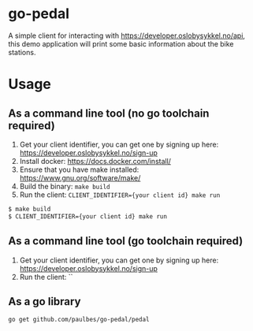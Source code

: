 # go-pedal
A simple client for interacting with https://developer.oslobysykkel.no/api, this demo application will print some basic information about the bike stations.

# Usage

## As a command line tool (no go toolchain required)

1. Get your client identifier, you can get one by signing up here: https://developer.oslobysykkel.no/sign-up
2. Install docker: https://docs.docker.com/install/
3. Ensure that you have make installed: https://www.gnu.org/software/make/
4. Build the binary: `make build`
5. Run the client: `CLIENT_IDENTIFIER={your client id} make run`

```bash
$ make build
$ CLIENT_IDENTIFIER={your client id} make run
```

## As a command line tool (go toolchain required)

1. Get your client identifier, you can get one by signing up here: https://developer.oslobysykkel.no/sign-up
2. Run the client: ``

## As a go library

`go get github.com/paulbes/go-pedal/pedal`